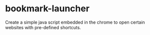 # bookmark-launcher
Create a simple java script embedded in the chrome to open certain websites with pre-defined shortcuts.
